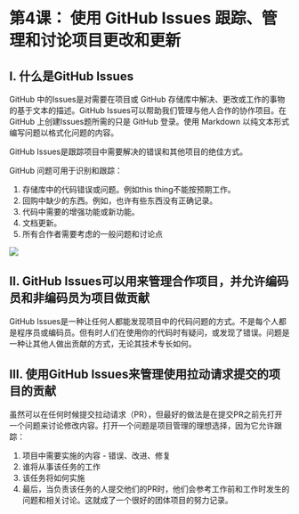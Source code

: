 # 第4课： 使用 GitHub Issues 跟踪、管理和讨论项目更改和更新

## Ⅰ. 什么是GitHub Issues

GitHub 中的Issues是对需要在项目或 GitHub 存储库中解决、更改或工作的事物的基于文本的描述。GitHub Issues可以帮助我们管理与他人合作的协作项目。在 GitHub 上创建Issues题所需的只是 GitHub 登录。使用 Markdown 以纯文本形式编写问题以格式化问题的内容。

GitHub Issues是跟踪项目中需要解决的错误和其他项目的绝佳方式。

GitHub 问题可用于识别和跟踪：

1. 存储库中的代码错误或问题。例如this thing不能按预期工作。
2. 回购中缺少的东西。例如，也许有些东西没有正确记录。
3. 代码中需要的增强功能或新功能。
4. 文档更新。
5. 所有合作者需要考虑的一般问题和讨论点

![](https://www.earthdatascience.org/images/earth-analytics/git-version-control/github-issues-earthpy.png)

## Ⅱ. GitHub Issues可以用来管理合作项目，并允许编码员和非编码员为项目做贡献

GitHub Issues是一种让任何人都能发现项目中的代码问题的方式。不是每个人都是程序员或编码员。但有时人们在使用你的代码时有疑问，或发现了错误。问题是一种让其他人做出贡献的方式，无论其技术专长如何。

## Ⅲ. 使用GitHub Issues来管理使用拉动请求提交的项目的贡献

虽然可以在任何时候提交拉动请求（PR），但最好的做法是在提交PR之前先打开一个问题来讨论修改内容。打开一个问题是项目管理的理想选择，因为它允许跟踪：

1. 项目中需要实施的内容 - 错误、改进、修复
2. 谁将从事该任务的工作
3. 该任务将如何实施
4. 最后，当负责该任务的人提交他们的PR时，他们会参考工作前和工作时发生的问题和相关讨论。这就成了一个很好的团体项目的努力记录。
